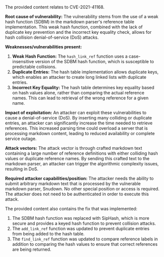 The provided content relates to CVE-2021-41168.

**Root cause of vulnerability:**
The vulnerability stems from the use of a weak hash function (SDBM) in the markdown parser's reference table implementation. This weak hash function, combined with the lack of duplicate key prevention and the incorrect key equality check, allows for hash collision denial-of-service (DoS) attacks.

**Weaknesses/vulnerabilities present:**
1.  **Weak Hash Function:** The `hash_link_ref` function uses a case-insensitive version of the SDBM hash function, which is susceptible to predictable collisions.
2.  **Duplicate Entries:** The hash table implementation allows duplicate keys, which enables an attacker to create long linked lists with duplicate entries.
3.  **Incorrect Key Equality:** The hash table determines key equality based on hash values alone, rather than comparing the actual reference names. This can lead to retrieval of the wrong reference for a given name.

**Impact of exploitation:**
An attacker can exploit these vulnerabilities to cause a denial-of-service (DoS). By inserting many colliding or duplicate entries, an attacker can significantly increase the time needed to retrieve references. This increased parsing time could overload a server that is processing markdown content, leading to reduced availability or complete service outage.

**Attack vectors:**
The attack vector is through crafted markdown text containing a large number of reference definitions with either colliding hash values or duplicate reference names. By sending this crafted text to the markdown parser, an attacker can trigger the algorithmic complexity issues, resulting in DoS.

**Required attacker capabilities/position:**
The attacker needs the ability to submit arbitrary markdown text that is processed by the vulnerable markdown parser, Snudown. No other special position or access is required. The attacker does not need to be authenticated in order to execute this attack.

The provided content also contains the fix that was implemented:
1. The SDBM hash function was replaced with SipHash, which is more secure and provides a keyed hash function to prevent collision attacks.
2. The `add_link_ref` function was updated to prevent duplicate entries from being added to the hash table.
3. The `find_link_ref` function was updated to compare reference labels in addition to comparing the hash values to ensure that correct references are being returned.
